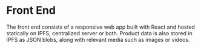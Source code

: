 # Front End

The front end consists of a responsive web app built with React and hosted statically on IPFS, centralized server or both. Product data is also stored in IPFS as JSON blobs, along with relevant media such as images or videos.

